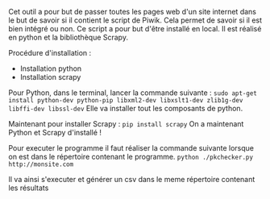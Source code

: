 Cet outil a pour but de passer toutes les pages web d'un site internet dans le but de savoir si il contient le script de Piwik. Cela permet de savoir si il est bien intégré ou non.
Ce script a pour but d'être installé en local. 
Il est réalisé en python et la bibliothèque Scrapy.

Procédure d'installation :
 * Installation python
 * Installation scrapy
    
Pour Python, dans le terminal, lancer la commande suivante :
`sudo apt-get install python-dev python-pip libxml2-dev libxslt1-dev zlib1g-dev libffi-dev libssl-dev`
Elle va installer tout les composants de python.

Maintenant pour installer Scrapy :
`pip install scrapy`
On a maintenant Python et Scrapy d'installé !

Pour executer le programme il faut réaliser la commande suivante lorsque on est dans le répertoire contenant le programme.
`python ./pkchecker.py http://monsite.com`

Il va ainsi s'executer et générer un csv dans le meme répertoire contenant les résultats

